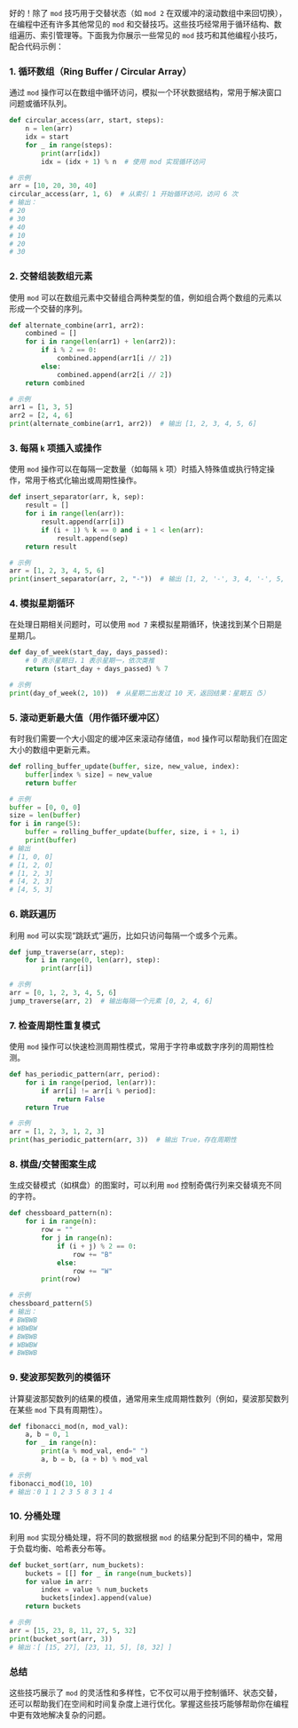 好的！除了 `mod` 技巧用于交替状态（如 `mod 2` 在双缓冲的滚动数组中来回切换），在编程中还有许多其他常见的 `mod` 和交替技巧。这些技巧经常用于循环结构、数组遍历、索引管理等。下面我为你展示一些常见的 `mod` 技巧和其他编程小技巧，配合代码示例：

### 1. **循环数组（Ring Buffer / Circular Array）**

通过 `mod` 操作可以在数组中循环访问，模拟一个环状数据结构，常用于解决窗口问题或循环队列。

```python
def circular_access(arr, start, steps):
    n = len(arr)
    idx = start
    for _ in range(steps):
        print(arr[idx])
        idx = (idx + 1) % n  # 使用 mod 实现循环访问

# 示例
arr = [10, 20, 30, 40]
circular_access(arr, 1, 6)  # 从索引 1 开始循环访问，访问 6 次
# 输出：
# 20
# 30
# 40
# 10
# 20
# 30
```

### 2. **交替组装数组元素**

使用 `mod` 可以在数组元素中交替组合两种类型的值，例如组合两个数组的元素以形成一个交替的序列。

```python
def alternate_combine(arr1, arr2):
    combined = []
    for i in range(len(arr1) + len(arr2)):
        if i % 2 == 0:
            combined.append(arr1[i // 2])
        else:
            combined.append(arr2[i // 2])
    return combined

# 示例
arr1 = [1, 3, 5]
arr2 = [2, 4, 6]
print(alternate_combine(arr1, arr2))  # 输出 [1, 2, 3, 4, 5, 6]
```

### 3. **每隔 `k` 项插入或操作**

使用 `mod` 操作可以在每隔一定数量（如每隔 `k` 项）时插入特殊值或执行特定操作，常用于格式化输出或周期性操作。

```python
def insert_separator(arr, k, sep):
    result = []
    for i in range(len(arr)):
        result.append(arr[i])
        if (i + 1) % k == 0 and i + 1 < len(arr):
            result.append(sep)
    return result

# 示例
arr = [1, 2, 3, 4, 5, 6]
print(insert_separator(arr, 2, "-"))  # 输出 [1, 2, '-', 3, 4, '-', 5, 6]
```

### 4. **模拟星期循环**

在处理日期相关问题时，可以使用 `mod 7` 来模拟星期循环，快速找到某个日期是星期几。

```python
def day_of_week(start_day, days_passed):
    # 0 表示星期日，1 表示星期一，依次类推
    return (start_day + days_passed) % 7

# 示例
print(day_of_week(2, 10))  # 从星期二出发过 10 天，返回结果：星期五（5）
```

### 5. **滚动更新最大值（用作循环缓冲区）**

有时我们需要一个大小固定的缓冲区来滚动存储值，`mod` 操作可以帮助我们在固定大小的数组中更新元素。

```python
def rolling_buffer_update(buffer, size, new_value, index):
    buffer[index % size] = new_value
    return buffer

# 示例
buffer = [0, 0, 0]
size = len(buffer)
for i in range(5):
    buffer = rolling_buffer_update(buffer, size, i + 1, i)
    print(buffer)
# 输出
# [1, 0, 0]
# [1, 2, 0]
# [1, 2, 3]
# [4, 2, 3]
# [4, 5, 3]
```

### 6. **跳跃遍历**

利用 `mod` 可以实现“跳跃式”遍历，比如只访问每隔一个或多个元素。

```python
def jump_traverse(arr, step):
    for i in range(0, len(arr), step):
        print(arr[i])

# 示例
arr = [0, 1, 2, 3, 4, 5, 6]
jump_traverse(arr, 2)  # 输出每隔一个元素 [0, 2, 4, 6]
```

### 7. **检查周期性重复模式**

使用 `mod` 操作可以快速检测周期性模式，常用于字符串或数字序列的周期性检测。

```python
def has_periodic_pattern(arr, period):
    for i in range(period, len(arr)):
        if arr[i] != arr[i % period]:
            return False
    return True

# 示例
arr = [1, 2, 3, 1, 2, 3]
print(has_periodic_pattern(arr, 3))  # 输出 True，存在周期性
```

### 8. **棋盘/交替图案生成**

生成交替模式（如棋盘）的图案时，可以利用 `mod` 控制奇偶行列来交替填充不同的字符。

```python
def chessboard_pattern(n):
    for i in range(n):
        row = ""
        for j in range(n):
            if (i + j) % 2 == 0:
                row += "B"
            else:
                row += "W"
        print(row)

# 示例
chessboard_pattern(5)
# 输出：
# BWBWB
# WBWBW
# BWBWB
# WBWBW
# BWBWB
```

### 9. **斐波那契数列的模循环**

计算斐波那契数列的结果的模值，通常用来生成周期性数列（例如，斐波那契数列在某些 `mod` 下具有周期性）。

```python
def fibonacci_mod(n, mod_val):
    a, b = 0, 1
    for _ in range(n):
        print(a % mod_val, end=" ")
        a, b = b, (a + b) % mod_val

# 示例
fibonacci_mod(10, 10)
# 输出：0 1 1 2 3 5 8 3 1 4
```

### 10. **分桶处理**

利用 `mod` 实现分桶处理，将不同的数据根据 `mod` 的结果分配到不同的桶中，常用于负载均衡、哈希表分布等。

```python
def bucket_sort(arr, num_buckets):
    buckets = [[] for _ in range(num_buckets)]
    for value in arr:
        index = value % num_buckets
        buckets[index].append(value)
    return buckets

# 示例
arr = [15, 23, 8, 11, 27, 5, 32]
print(bucket_sort(arr, 3))
# 输出：[ [15, 27], [23, 11, 5], [8, 32] ]
```

### 总结

这些技巧展示了 `mod` 的灵活性和多样性，它不仅可以用于控制循环、状态交替，还可以帮助我们在空间和时间复杂度上进行优化。掌握这些技巧能够帮助你在编程中更有效地解决复杂的问题。